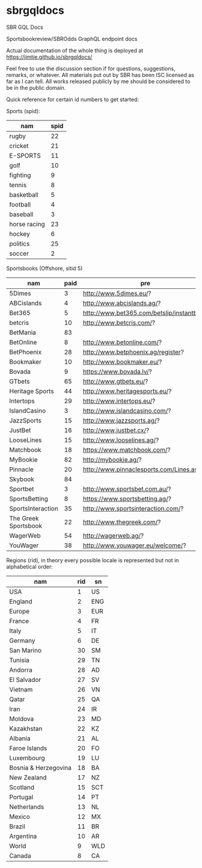 # sbrgqldocs
SBR GQL Docs

Sportsbookreview/SBROdds GraphQL endpoint docs

Actual documentation of the whole thing is deployed at https://jimtje.github.io/sbrgqldocs/



Feel free to use the discussion section if for questions, suggestions, remarks, or whatever. All materials put out by SBR has been ISC licensed as far as I can tell. All works released publicly by me should be considered to be in the public domain.



Quick reference for certain id numbers to get started:

Sports (spid):

| nam          | spid |
| ------------ | ---- |
| rugby        | 22   |
| cricket      | 21   |
| E-SPORTS     | 11   |
| golf         | 10   |
| fighting     | 9    |
| tennis       | 8    |
| basketball   | 5    |
| football     | 4    |
| baseball     | 3    |
| horse racing | 23   |
| hockey       | 6    |
| politics     | 25   |
| soccer       | 2    |

Sportsbooks (Offshore, sitid 5)

| nam                  | paid | pre                                        | sbid |
| -------------------- | ---- | ------------------------------------------ | ---- |
| 5Dimes               | 3    | http://www.5dimes.eu/?                     | 19   |
| ABCislands           | 4    | http://www.abcislands.ag/?                 | 23   |
| Bet365               | 5    | http://www.bet365.com/betslip/instantbet/? | 43   |
| betcris              | 10   | http://www.betcris.com/?                   | 118  |
| BetMania             | 83   |                                            | 1252 |
| BetOnline            | 8    | http://www.betonline.com/?                 | 1096 |
| BetPhoenix           | 28   | http://www.betphoenix.ag/register?         | 1389 |
| Bookmaker            | 10   | http://www.bookmaker.eu/?                  | 93   |
| Bovada               | 9    | https://www.bovada.lv/?                    | 1618 |
| GTbets               | 65   | http://www.gtbets.eu/?                     | 1602 |
| Heritage Sports      | 44   | http://www.heritagesports.eu/?             | 169  |
| Intertops            | 29   | http://www.intertops.eu/?                  | 180  |
| IslandCasino         | 3    | http://www.islandcasino.com/?              | 442  |
| JazzSports           | 15   | http://www.jazzsports.ag/?                 | 186  |
| JustBet              | 16   | http://www.justbet.cx/?                    | 1275 |
| LooseLines           | 15   | http://www.looselines.ag/?                 | 423  |
| Matchbook            | 18   | https://www.matchbook.com/?                | 626  |
| MyBookie             | 82   | http://mybookie.ag/?                       | 1680 |
| Pinnacle             | 20   | http://www.pinnaclesports.com/Lines.aspx?  | 238  |
| Skybook              | 84   |                                            | 274  |
| Sportbet             | 3    | http://www.sportsbet.com.au/?              | 279  |
| SportsBetting        | 8    | https://www.sportsbetting.ag/?             | 289  |
| SportsInteraction    | 35   | http://www.sportsinteraction.com/?         | 300  |
| The Greek Sportsbook | 22   | http://www.thegreek.com/?                  | 227  |
| WagerWeb             | 54   | http://wagerweb.ag/?                       | 414  |
| YouWager             | 38   | http://www.youwager.eu/welcome/?           | 139  |

Regions (rid), in theory every possible locale is represented but not in alphabetical order:

| nam                  | rid  | sn   |
| -------------------- | ---- | ---- |
| USA                  | 1    | US   |
| England              | 2    | ENG  |
| Europe               | 3    | EUR  |
| France               | 4    | FR   |
| Italy                | 5    | IT   |
| Germany              | 6    | DE   |
| San Marino           | 30   | SM   |
| Tunisia              | 29   | TN   |
| Andorra              | 28   | AD   |
| El Salvador          | 27   | SV   |
| Vietnam              | 26   | VN   |
| Qatar                | 25   | QA   |
| Iran                 | 24   | IR   |
| Moldova              | 23   | MD   |
| Kazakhstan           | 22   | KZ   |
| Albania              | 21   | AL   |
| Faroe Islands        | 20   | FO   |
| Luxembourg           | 19   | LU   |
| Bosnia & Herzegovina | 18   | BA   |
| New Zealand          | 17   | NZ   |
| Scotland             | 15   | SCT  |
| Portugal             | 14   | PT   |
| Netherlands          | 13   | NL   |
| Mexico               | 12   | MX   |
| Brazil               | 11   | BR   |
| Argentina            | 10   | AR   |
| World                | 9    | WLD  |
| Canada               | 8    | CA   |


